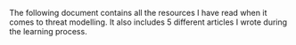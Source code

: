 The following document contains all the resources I have read when it comes to threat modelling. It also includes 5 different articles I wrote during the learning process. 
